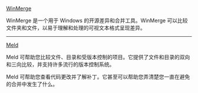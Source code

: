 [WinMerge](https://winmerge.org/)

WinMerge 是一个用于 Windows 的开源差异和合并工具。WinMerge 可以比较文件夹和文件，以易于理解和处理的可视文本格式呈现差异。

*****

[Meld](https://meldmerge.org/)

Meld 可帮助您比较文件、目录和受版本控制的项目。它提供了文件和目录的双向和三向比较，并支持许多流行的版本控制系统。

Meld 可帮助您查看代码更改并了解补丁。它甚至可以帮助您弄清楚您一直在避免的合并中发生了什么。